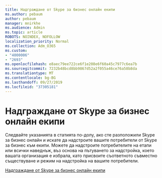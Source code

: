 ```yaml
---
title: Надграждане от Skype за бизнес онлайн екипи
ms.author: pebaum
author: pebaum
manager: mnirkhe
ms.audience: Admin
ms.topic: article
ROBOTS: NOINDEX, NOFOLLOW
localization_priority: Normal
ms.collection: Adm_O365
ms.custom:
- "4000006"
- "2693"
ms.openlocfilehash: e8aec79ee722ce6f1e208e6f60a45c7977c6ea7b
ms.sourcegitcommit: 7232b48bcd8bb9867d52a2f055a46ce76a58b8da
ms.translationtype: MT
ms.contentlocale: bg-BG
ms.lasthandoff: 09/27/2019
ms.locfileid: "37305181"
---
```

# <a name="upgrade-from-skype-for-business-online-to-teams"></a>Надграждане от Skype за бизнес онлайн екипи  

Следвайте указанията в статията по-долу, ако сте разположили Skype за бизнес онлайн и искате да надстроите вашите потребители от Skype за бизнес към екипи. Можете да надстроите потребителите на етапи или всички наведнъж, въз основа на пътуването за надстройка, което вашата организация е избрала, като присвоите съответното съвместно съществуване и режим на надстройка на вашите потребители.

[Надграждане от Skype за бизнес онлайн екипи](https://docs.microsoft.com/MicrosoftTeams/upgrade-to-teams-execute-skypeforbusinessonline) 